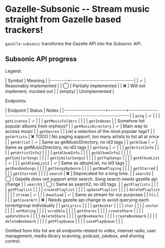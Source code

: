 # Gazelle-Subsonic -- Stream music straight from Gazelle based trackers!

`gazelle-subsonic` transforms the Gazelle API into the Subsonic API.

## Subsonic API progress

Legend:

| Symbol  | Meaning                        |
|---------+--------------------------------|
| ✓       | Reasonably implemented         |
| ⃝        | Partially implemented          |
| ❌      | Will not implement, mocked out |
| (empty) | Unimplemented                  |

Endpoints:

| Endpoint            | Status  | Notes                                                                        |
|---------------------+---------+------------------------------------------------------------------------------|
| `ping`              | ✓       |                                                                              |
| `getLicense`        | ✓       |                                                                              |
| `getMusicFolders`   |         |                                                                              |
| `getIndexes`        |         | Somehow list popular albums from orpheus?                                    |
| `getMusicDirectory` | ✓       | Main way to access music                                                     |
| `getGenres`         |         | List a selection of the most popular tags?                                   |
| `getArtists`        | ❌ TODO | No paging support, too many artists to list all at once                      |
| `getArtist`         | ✓       | Same as getMusicDirectory, no id3 tags                                       |
| `getAlbum`          | ✓       | Same as getMusicDirectory, no id3 tags                                       |
| `getSong`           | ✓        |                                                                              |
| `getArtistInfo`     |         |                                                                              |
| `getArtistInfo2`    |         |                                                                              |
| `getAlbumInfo`      |         |                                                                              |
| `getAlbumInfo2`     |         |                                                                              |
| `getSimilarSongs`   |         |                                                                              |
| `getSimilarSongs2`  |         |                                                                              |
| `getTopSongs`       |         |                                                                              |
| `getAlbumList`      | ✓        |                                                                              |
| `getAlbumList2`     | ✓        | Same as albumList, no id3 tags                                               |
| `getRandomSongs`    |         |                                                                              |
| `getSongsByGenre`   |         |                                                                              |
| `getNowPlaying`     |         |                                                                              |
| `getStarred`        |         |                                                                              |
| `getStarred2`       |         |                                                                              |
| `search`            | ❌      | Deprecated for a long time.                                                  |
| `search2`           | ⃝        | Gazelle does not support artist search. Song search needs gazelle api change |
| `search3`           | ⃝        | Same as search2, no id3 tags.                                                |
| `getPlaylists`      |         |                                                                              |
| `getPlaylist`       |         |                                                                              |
| `createPlaylist`    |         |                                                                              |
| `updatePlaylist`    |         |                                                                              |
| `deletePlaylist`    |         |                                                                              |
| `stream`            | ✓       |                                                                              |
| `download`          | ✓       | Same as stream for our purposes                                              |
| `hls`               |         |                                                                              |
| `getCoverArt`       | ❌      | Needs gazelle api change to avoid querying each torrentgroup individually    |
| `getLyrics`         |         |                                                                              |
| `getAvatar`         |         |                                                                              |
| `star`              |         |                                                                              |
| `unstar`            |         |                                                                              |
| `setRating`         |         |                                                                              |
| `scrobble`          |         |                                                                              |
| `getShares`         |         |                                                                              |
| `createShare`       |         |                                                                              |
| `updateShare`       |         |                                                                              |
| `deleteShare`       |         |                                                                              |
| `getBookmarks`      |         |                                                                              |
| `createBookmark`    |         |                                                                              |
| `deleteBookmark`    |         |                                                                              |
| `getPlayQueue`      |         |                                                                              |
| `savePlayQueue`     |         |                                                                              |

Omitted from this list are all endpoints related to video, internet radio, user management, media
library scanning, podcast, jukebox, and shoring control.
